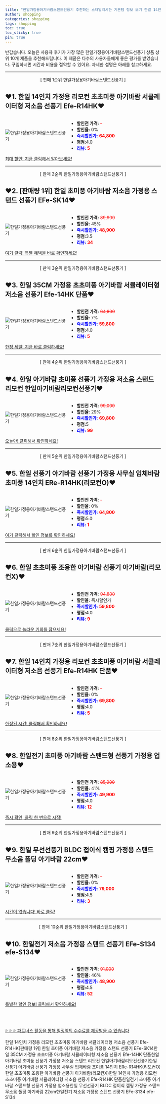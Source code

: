 ```yaml
---
title: "한일가정용아기바람스탠드선풍기 추천하는 스타일리시한 기본템 정보 보기 한일 14인치 가정용 리모컨 초초미풍"
author: shopping
categories: shopping
tags: shopping
toc: true
toc_sticky: true
pin: true
---
```

반갑습니다. 오늘은 사용자 후기가 가장 많은 한일가정용아기바람스탠드선풍기 상품 상위 10개 제품을 추천해드립니다. 이 제품은 다수의 사용자들에게 좋은 평가를 받았습니다. 구입하시면 시간과 비용을 절약할 수 있어요. 자세한 설명은 아래를 참고하세요.

---
<p class="toplist" style="margin: 0 auto; display: block; width: fit-content;">[ 판매 1순위 한일가정용아기바람스탠드선풍기 ]</p>

<h2><strong>❤️1. 한일 14인치 가정용 리모컨 초초미풍 아기바람 서큘레이터형 저소음 선풍기 Efe-R14HK❤️</strong></h2>

<div style="display: flex; align-items: center;">
    <div style="flex: 0.4;">
        <img src="https://thumbnail9.coupangcdn.com/thumbnails/remote/230x230ex/image/vendor_inventory/5b2d/f16564e998e0bb900de02778598f10d085638aa2f46b8716ecc0ce49c77e.jpg" alt="한일가정용아기바람스탠드선풍기" style="max-width: 100%;">
    </div>
    <div style="flex: 0.6; margin-left: 10px;">
        <ul>
            <li><strong>할인전 가격:</strong> <del style="color: red;">-</del></li>
            <li><strong>할인율:</strong> 0%</li>
            <li><span style='color:blue'><strong>즉시할인가:</strong></span> <span style='color:red'><strong>64,800</strong></span></li>
            <li><strong>평점:</strong>4.0</li>
            <li><span style='color:blue'><strong>리뷰:</strong></span> <span style='color:red'><strong>5</strong></span></li>
        </ul>
    </div>
</div>
<div class="center">
    <a href="https://William4Davisa.github.io?lptag=AF9450613&subid=githubio&pageKey=8065075624&traceid=V0-153&itemId=23016776705&vendorItemId=90050587483" class="myButton">
        최대 할인! 지금 클릭해서 알아보세요!
    </a>
</div>


---
<p class="toplist" style="margin: 0 auto; display: block; width: fit-content;">[ 판매 2순위 한일가정용아기바람스탠드선풍기 ]</p>

<h2><strong>❤️2. [판매량 1위] 한일 초미풍 아기바람 저소음 가정용 스탠드 선풍기 EFe-SK14❤️</strong></h2>

<div style="display: flex; align-items: center;">
    <div style="flex: 0.4;">
        <img src="https://thumbnail6.coupangcdn.com/thumbnails/remote/230x230ex/image/vendor_inventory/ae00/4d6777f72ad0ddf6f9eff092e4c512ef90d236de833938adac8b08a42750.jpg" alt="한일가정용아기바람스탠드선풍기" style="max-width: 100%;">
    </div>
    <div style="flex: 0.6; margin-left: 10px;">
        <ul>
            <li><strong>할인전 가격:</strong> <del style="color: red;">89,900</del></li>
            <li><strong>할인율:</strong> 45%</li>
            <li><span style='color:blue'><strong>즉시할인가:</strong></span> <span style='color:red'><strong>48,900</strong></span></li>
            <li><strong>평점:</strong>3.5</li>
            <li><span style='color:blue'><strong>리뷰:</strong></span> <span style='color:red'><strong>34</strong></span></li>
        </ul>
    </div>
</div>
<div class="center">
    <a href="https://William4Davisa.github.io?lptag=AF9450613&subid=githubio&pageKey=8065852437&traceid=V0-153&itemId=22683670949&vendorItemId=89763612447" class="myButton">
        여기 클릭! 특별 혜택을 바로 확인하세요!
    </a>
</div>


---
<p class="toplist" style="margin: 0 auto; display: block; width: fit-content;">[ 판매 3순위 한일가정용아기바람스탠드선풍기 ]</p>

<h2><strong>❤️3. 한일 35CM 가정용 초초미풍 아기바람 서큘레이터형 저소음 선풍기 Efe-14HK 단품❤️</strong></h2>

<div style="display: flex; align-items: center;">
    <div style="flex: 0.4;">
        <img src="https://thumbnail10.coupangcdn.com/thumbnails/remote/230x230ex/image/vendor_inventory/995d/2a5387d4991d8e173c2491ecd8f7332ae124a131ed1703adde567dc2594c.jpg" alt="한일가정용아기바람스탠드선풍기" style="max-width: 100%;">
    </div>
    <div style="flex: 0.6; margin-left: 10px;">
        <ul>
            <li><strong>할인전 가격:</strong> <del style="color: red;">64,800</del></li>
            <li><strong>할인율:</strong> 7%</li>
            <li><span style='color:blue'><strong>즉시할인가:</strong></span> <span style='color:red'><strong>59,800</strong></span></li>
            <li><strong>평점:</strong>4.0</li>
            <li><span style='color:blue'><strong>리뷰:</strong></span> <span style='color:red'><strong>5</strong></span></li>
        </ul>
    </div>
</div>
<div class="center">
    <a href="https://William4Davisa.github.io?lptag=AF9450613&subid=githubio&pageKey=8097098121&traceid=V0-153&itemId=22893759722&vendorItemId=90050677570" class="myButton">
        한정 세일! 지금 바로 클릭하세요!
    </a>
</div>


---
<p class="toplist" style="margin: 0 auto; display: block; width: fit-content;">[ 판매 4순위 한일가정용아기바람스탠드선풍기 ]</p>

<h2><strong>❤️4. 한일 아기바람 초미풍 선풍기 가정용 저소음 스탠드 리모컨 한일아기바람리모컨선풍기❤️</strong></h2>

<div style="display: flex; align-items: center;">
    <div style="flex: 0.4;">
        <img src="https://thumbnail10.coupangcdn.com/thumbnails/remote/230x230ex/image/vendor_inventory/a0e2/4e4a12bb38186a531e51320840bcce348a76ad9c4da0777907038e590c2b.jpg" alt="한일가정용아기바람스탠드선풍기" style="max-width: 100%;">
    </div>
    <div style="flex: 0.6; margin-left: 10px;">
        <ul>
            <li><strong>할인전 가격:</strong> <del style="color: red;">99,000</del></li>
            <li><strong>할인율:</strong> 29%</li>
            <li><span style='color:blue'><strong>즉시할인가:</strong></span> <span style='color:red'><strong>69,800</strong></span></li>
            <li><strong>평점:</strong>5</li>
            <li><span style='color:blue'><strong>리뷰:</strong></span> <span style='color:red'><strong>99</strong></span></li>
        </ul>
    </div>
</div>
<div class="center">
    <a href="https://William4Davisa.github.io?lptag=AF9450613&subid=githubio&pageKey=8200609840&traceid=V0-153&itemId=23505173985&vendorItemId=90531578127" class="myButton">
        오늘만! 클릭해서 확인하세요!
    </a>
</div>


---
<p class="toplist" style="margin: 0 auto; display: block; width: fit-content;">[ 판매 5순위 한일가정용아기바람스탠드선풍기 ]</p>

<h2><strong>❤️5. 한일 선풍기 아기바람 선풍기 가정용 사무실 입체바람 초미풍 14인치 ERe-R14HK(리모컨O)❤️</strong></h2>

<div style="display: flex; align-items: center;">
    <div style="flex: 0.4;">
        <img src="https://thumbnail7.coupangcdn.com/thumbnails/remote/230x230ex/image/vendor_inventory/a19a/a50e4b21c18e2aa0cd4ff7e762c4b043741bdf455f1555d46eacea192dc4.png" alt="한일가정용아기바람스탠드선풍기" style="max-width: 100%;">
    </div>
    <div style="flex: 0.6; margin-left: 10px;">
        <ul>
            <li><strong>할인전 가격:</strong> <del style="color: red;">-</del></li>
            <li><strong>할인율:</strong> 0%</li>
            <li><span style='color:blue'><strong>즉시할인가:</strong></span> <span style='color:red'><strong>64,800</strong></span></li>
            <li><strong>평점:</strong>5.0</li>
            <li><span style='color:blue'><strong>리뷰:</strong></span> <span style='color:red'><strong>1</strong></span></li>
        </ul>
    </div>
</div>
<div class="center">
    <a href="https://William4Davisa.github.io?lptag=AF9450613&subid=githubio&pageKey=8115972765&traceid=V0-153&itemId=23009214621&vendorItemId=90043064337" class="myButton">
        여기 클릭해서 할인 정보를 확인하세요!
    </a>
</div>


---
<p class="toplist" style="margin: 0 auto; display: block; width: fit-content;">[ 판매 6순위 한일가정용아기바람스탠드선풍기 ]</p>

<h2><strong>❤️6. 한일 초초미풍 조용한 아기바람 선풍기 아기바람(리모컨X)❤️</strong></h2>

<div style="display: flex; align-items: center;">
    <div style="flex: 0.4;">
        <img src="https://thumbnail6.coupangcdn.com/thumbnails/remote/230x230ex/image/vendor_inventory/df0d/6c32b16c3ddefab87844680fe9f809c5ff605ad3e8ded7ef74b82c41a706.jpg" alt="한일가정용아기바람스탠드선풍기" style="max-width: 100%;">
    </div>
    <div style="flex: 0.6; margin-left: 10px;">
        <ul>
            <li><strong>할인전 가격:</strong> <del style="color: red;">94,800</del></li>
            <li><strong>할인율:</strong> 즉시할인가</li>
            <li><span style='color:blue'><strong>즉시할인가:</strong></span> <span style='color:red'><strong>59,800</strong></span></li>
            <li><strong>평점:</strong>4.0</li>
            <li><span style='color:blue'><strong>리뷰:</strong></span> <span style='color:red'><strong>9</strong></span></li>
        </ul>
    </div>
</div>
<div class="center">
    <a href="https://William4Davisa.github.io?lptag=AF9450613&subid=githubio&pageKey=8132884006&traceid=V0-153&itemId=23098577449&vendorItemId=90131942111" class="myButton">
        클릭으로 놀라운 기회를 잡으세요!
    </a>
</div>


---
<p class="toplist" style="margin: 0 auto; display: block; width: fit-content;">[ 판매 7순위 한일가정용아기바람스탠드선풍기 ]</p>

<h2><strong>❤️7. 한일 14인치 가정용 리모컨 초초미풍 아기바람 서큘레이터형 저소음 선풍기 Efe-R14HK 단품❤️</strong></h2>

<div style="display: flex; align-items: center;">
    <div style="flex: 0.4;">
        <img src="https://thumbnail7.coupangcdn.com/thumbnails/remote/230x230ex/image/vendor_inventory/ef61/dd25682e3e1383e8156e51d6df1ce1a06be8a0ce1a2024b87bc2211ea015.jpg" alt="한일가정용아기바람스탠드선풍기" style="max-width: 100%;">
    </div>
    <div style="flex: 0.6; margin-left: 10px;">
        <ul>
            <li><strong>할인전 가격:</strong> <del style="color: red;">-</del></li>
            <li><strong>할인율:</strong> 0%</li>
            <li><span style='color:blue'><strong>즉시할인가:</strong></span> <span style='color:red'><strong>69,800</strong></span></li>
            <li><strong>평점:</strong>4.0</li>
            <li><span style='color:blue'><strong>리뷰:</strong></span> <span style='color:red'><strong>5</strong></span></li>
        </ul>
    </div>
</div>
<div class="center">
    <a href="https://William4Davisa.github.io?lptag=AF9450613&subid=githubio&pageKey=8065075624&traceid=V0-153&itemId=22680379169&vendorItemId=90084630808" class="myButton">
        한정된 시간! 클릭해서 확인하세요!
    </a>
</div>


---
<p class="toplist" style="margin: 0 auto; display: block; width: fit-content;">[ 판매 8순위 한일가정용아기바람스탠드선풍기 ]</p>

<h2><strong>❤️8. 한일전기 초미풍 아기바람 스탠드형 선풍기 가정용 업소용❤️</strong></h2>

<div style="display: flex; align-items: center;">
    <div style="flex: 0.4;">
        <img src="https://thumbnail6.coupangcdn.com/thumbnails/remote/230x230ex/image/vendor_inventory/2b12/be07b2a6620ca11b1e6007cf14f90a87af7f6bd087c2277020d66f4d1fa6.jpg" alt="한일가정용아기바람스탠드선풍기" style="max-width: 100%;">
    </div>
    <div style="flex: 0.6; margin-left: 10px;">
        <ul>
            <li><strong>할인전 가격:</strong> <del style="color: red;">85,900</del></li>
            <li><strong>할인율:</strong> 41%</li>
            <li><span style='color:blue'><strong>즉시할인가:</strong></span> <span style='color:red'><strong>49,900</strong></span></li>
            <li><strong>평점:</strong>4.0</li>
            <li><span style='color:blue'><strong>리뷰:</strong></span> <span style='color:red'><strong>12</strong></span></li>
        </ul>
    </div>
</div>
<div class="center">
    <a href="https://William4Davisa.github.io?lptag=AF9450613&subid=githubio&pageKey=7320551623&traceid=V0-153&itemId=18774644521&vendorItemId=85906180022" class="myButton">
        즉시 확인, 클릭 한 번으로 시작!
    </a>
</div>


---
<p class="toplist" style="margin: 0 auto; display: block; width: fit-content;">[ 판매 9순위 한일가정용아기바람스탠드선풍기 ]</p>

<h2><strong>❤️9. 한일 무선선풍기 BLDC 접이식 캠핑 가정용 스탠드 무소음 폴딩 아기바람 22cm❤️</strong></h2>

<div style="display: flex; align-items: center;">
    <div style="flex: 0.4;">
        <img src="https://thumbnail8.coupangcdn.com/thumbnails/remote/230x230ex/image/vendor_inventory/6f00/fbdfb1a6a110e5b0bea82784f39831b44f2f4d471d543602dbe09e2b76c8.jpg" alt="한일가정용아기바람스탠드선풍기" style="max-width: 100%;">
    </div>
    <div style="flex: 0.6; margin-left: 10px;">
        <ul>
            <li><strong>할인전 가격:</strong> <del style="color: red;">-</del></li>
            <li><strong>할인율:</strong> 0%</li>
            <li><span style='color:blue'><strong>즉시할인가:</strong></span> <span style='color:red'><strong>79,000</strong></span></li>
            <li><strong>평점:</strong>4.5</li>
            <li><span style='color:blue'><strong>리뷰:</strong></span> <span style='color:red'><strong>3</strong></span></li>
        </ul>
    </div>
</div>
<div class="center">
    <a href="https://William4Davisa.github.io?lptag=AF9450613&subid=githubio&pageKey=8005320613&traceid=V0-153&itemId=22312751654&vendorItemId=89358169619" class="myButton">
        시간이 없습니다! 바로 클릭!
    </a>
</div>


---
<p class="toplist" style="margin: 0 auto; display: block; width: fit-content;">[ 판매 10순위 한일가정용아기바람스탠드선풍기 ]</p>

<h2><strong>❤️10. 한일전기 저소음 가정용 스탠드 선풍기 EFe-S134 efe-S134❤️</strong></h2>

<div style="display: flex; align-items: center;">
    <div style="flex: 0.4;">
        <img src="https://thumbnail10.coupangcdn.com/thumbnails/remote/230x230ex/image/vendor_inventory/f95d/64072f951ad3e4895032735b818851ac1a2996cfed7154c382f4674b7f20.jpg" alt="한일가정용아기바람스탠드선풍기" style="max-width: 100%;">
    </div>
    <div style="flex: 0.6; margin-left: 10px;">
        <ul>
            <li><strong>할인전 가격:</strong> <del style="color: red;">91,000</del></li>
            <li><strong>할인율:</strong> 46%</li>
            <li><span style='color:blue'><strong>즉시할인가:</strong></span> <span style='color:red'><strong>48,900</strong></span></li>
            <li><strong>평점:</strong>4.5</li>
            <li><span style='color:blue'><strong>리뷰:</strong></span> <span style='color:red'><strong>52</strong></span></li>
        </ul>
    </div>
</div>
<div class="center">
    <a href="https://William4Davisa.github.io?lptag=AF9450613&subid=githubio&pageKey=8005902704&traceid=V0-153&itemId=22315652650&vendorItemId=89361114530" class="myButton">
        특별한 할인 정보! 클릭해서 확인하세요!
    </a>
</div>

<br><br><br>[💦 💦 💦 파트너스 활동을 통해 일정액의 수수료를 제공받을 수 있습니다](https://link.coupang.com/a/bcpT2c)<br><br>한일 14인치 가정용 리모컨 초초미풍 아기바람 서큘레이터형 저소음 선풍기 Efe-R14HK[판매량 1위] 한일 초미풍 아기바람 저소음 가정용 스탠드 선풍기 EFe-SK14한일 35CM 가정용 초초미풍 아기바람 서큘레이터형 저소음 선풍기 Efe-14HK 단품한일 아기바람 초미풍 선풍기 가정용 저소음 스탠드 리모컨 한일아기바람리모컨선풍기한일 선풍기 아기바람 선풍기 가정용 사무실 입체바람 초미풍 14인치 ERe-R14HK(리모컨O)한일 초초미풍 조용한 아기바람 선풍기 아기바람(리모컨X)한일 14인치 가정용 리모컨 초초미풍 아기바람 서큘레이터형 저소음 선풍기 Efe-R14HK 단품한일전기 초미풍 아기바람 스탠드형 선풍기 가정용 업소용한일 무선선풍기 BLDC 접이식 캠핑 가정용 스탠드 무소음 폴딩 아기바람 22cm한일전기 저소음 가정용 스탠드 선풍기 EFe-S134 efe-S134